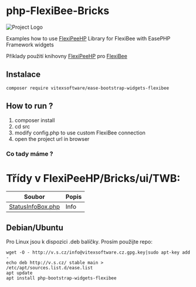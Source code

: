 # php-FlexiBee-Bricks
![Project Logo](https://raw.githubusercontent.com/VitexSoftware/php-flexibee-bricks/master/project-logo.png "Project Logo")

Examples how to use [FlexiPeeHP](https://github.com/Spoje-NET/FlexiPeeHP) Library for FlexiBee with EasePHP Framework widgets

Příklady použití knihovny [FlexiPeeHP](https://github.com/Spoje-NET/FlexiPeeHP) pro [FlexiBee](https://flexibee.eu/)


Instalace
----------

    composer require vitexsoftware/ease-bootstrap-widgets-flexibee




How to run ?
------------

1) composer install
2) cd src
3) modify config.php to use custom FlexiBee connection
4) open the project url in browser


### Co tady máme ?


# Třídy v FlexiPeeHP/Bricks/ui/TWB:

| Soubor                                                              | Popis  |
| ------------------------------------------------------------------- | -------|
| [StatusInfoBox.php](src/FlexiPeeHP/Bricks/ui/TWB/StatusInfoBox.php) | Info


Debian/Ubuntu
-------------

Pro Linux jsou k dispozici .deb balíčky. Prosím použijte repo:

    wget -O - http://v.s.cz/info@vitexsoftware.cz.gpg.key|sudo apt-key add -
    echo deb http://v.s.cz/ stable main > /etc/apt/sources.list.d/ease.list
    apt update
    apt install php-bootstrap-widgets-flexibee

